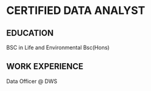 # CERTIFIED DATA ANALYST

## EDUCATION
BSC in Life and Environmental 
Bsc(Hons) 

## WORK EXPERIENCE
Data Officer @ DWS 
